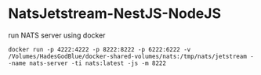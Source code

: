 # NatsJetstream-NestJS-NodeJS

run NATS server using docker
```
docker run -p 4222:4222 -p 8222:8222 -p 6222:6222 -v /Volumes/HadesGodBlue/docker-shared-volumes/nats:/tmp/nats/jetstream --name nats-server -ti nats:latest -js -m 8222
```
